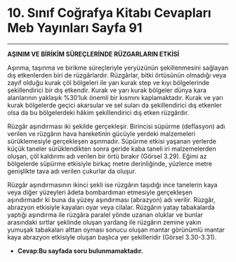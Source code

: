 # 10. Sınıf Coğrafya Kitabı Cevapları Meb Yayınları Sayfa 91

---

**AŞINIM VE BİRİKİM SÜREÇLERİNDE RÜZGARLARIN ETKİSİ**

Aşınma, taşınma ve birikme süreçleriyle yeryüzünün şekillenmesini sağlayan dış etkenlerden biri de rüzgârlardır. Rüzgârlar, bitki örtüsünün olmadığı veya zayıf olduğu kurak çöl bölgeleri ile yarı kurak step ve kıyı bölgelerinde şekillendirici bir dış etkendir. Kurak ve yarı kurak bölgeler dünya kara alanlarının yaklaşık %30’luk önemli bir kısmını kaplamaktadır. Kurak ve yarı kurak bölgelerde geçici akarsular ve sel suları da şekillendirici dış etkenler olsa da bu bölgelerdeki hâkim şekillendirici dış etken rüzgârdır.

Rüzgâr aşındırması iki şekilde gerçekleşir. Birincisi süpürme (deflasyon) adı verilen ve rüzgârın hava hareketinin gücüyle yerdeki malzemeleri sürüklemesiyle gerçekleşen aşınmadır. Süpürme etkisi yaşanan yerlerde küçük taneler sürüklendikten sonra geride kaba taneli iri malzemelerden oluşan, çöl kaldırımı adı verilen bir örtü bırakır (Görsel 3.29). Eğimi az bölgelerde süpürme etkisiyle birkaç metre derinliğinde, yüzlerce metre genişlikte tava adı verilen çukurlar da oluşur.

Rüzgâr aşındırmasının ikinci şekli ise rüzgârın taşıdığı ince tanelerin kaya veya diğer yüzeyleri âdeta bombardıman etmesiyle gerçekleşen aşındırmadır ki buna da yüzey aşındırması (abrazyon) adı verilir. Rüzgâr, abrazyon etkisiyle kayaları oyar veya cilalar. Rüzgârın yatay tabakalarda yaptığı aşındırma ile rüzgâra paralel yönde uzanan oluklar ve bunlar arasındaki sırtlar şeklinde oluşan yardang ile rüzgârın zemine yakın yumuşak tabakaları alttan oyması sonucu oluşan mantar görünümlü mantar kaya abrazyon etkisiyle oluşan başlıca yer şekilleridir (Görsel 3.30-3.31).

-   **Cevap**:**Bu sayfada soru bulunmamaktadır.**
